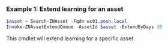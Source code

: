 ### Example 1: Extend learning for an asset
```powershell
$asset = Search-ZNAsset -Fqdn wc01.posh.local
Invoke-ZNAssetExtendQueue -AssetId $asset -ExtendByDays 30
```

This cmdlet will extend learning for a specific asset.
